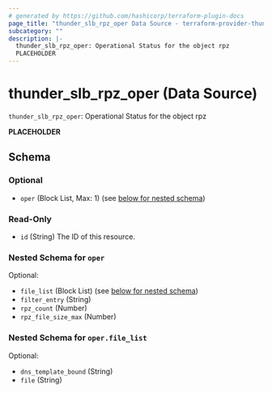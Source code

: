 ```yaml
---
# generated by https://github.com/hashicorp/terraform-plugin-docs
page_title: "thunder_slb_rpz_oper Data Source - terraform-provider-thunder"
subcategory: ""
description: |-
  thunder_slb_rpz_oper: Operational Status for the object rpz
  PLACEHOLDER
---
```


# thunder_slb_rpz_oper (Data Source)

`thunder_slb_rpz_oper`: Operational Status for the object rpz

__PLACEHOLDER__



<!-- schema generated by tfplugindocs -->
## Schema

### Optional

- `oper` (Block List, Max: 1) (see [below for nested schema](#nestedblock--oper))

### Read-Only

- `id` (String) The ID of this resource.

<a id="nestedblock--oper"></a>
### Nested Schema for `oper`

Optional:

- `file_list` (Block List) (see [below for nested schema](#nestedblock--oper--file_list))
- `filter_entry` (String)
- `rpz_count` (Number)
- `rpz_file_size_max` (Number)

<a id="nestedblock--oper--file_list"></a>
### Nested Schema for `oper.file_list`

Optional:

- `dns_template_bound` (String)
- `file` (String)


